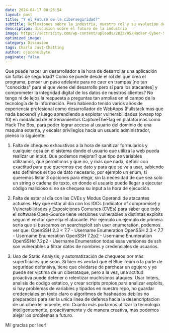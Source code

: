 ```yaml
---
date: 2024-04-17 00:25:54
layout: post
title: "Y el Futuro de la ciberseguridad?"
subtitle: Reflexiones sobre la industria, nuestro rol y su evolucion de cara al futuro
description: discusion sobre el futuro de la industria
image: https://sectricity.com/wp-content/uploads/2023/05/Hacker-Cyber-Security-Internet-Sectricity.jpg
optimized_image:
category: Discusion
tags: Charla Just-Chatting
author: ojoconelbyte
paginate: false
---
```

Que puede hacer un desarrollador a la hora de desarrollar una aplicación sin fallas de seguridad? 
Como se puede desde el rol del que crea el programa, pensar un paso adelante para no caer en trampas [no tan "conocidas" para el que viene del desarrollo pero si para los atacantes] y comprometer la integridad digital de los datos de nuestros clientes? 
No tengo ni de lejos la respuesta a preguntas tan amplias en el campo de la tecnología de la información. Pero habiendo tenido varios años de experiencia profesional como desarrollador de WebApps (Fullstack mas que nada backend) y luego aprendiendo a explotar vulnerabilidades (owasp top 10) en modalidad de entrenamientos CaptureTheFlag en plataformas como Hack The Box, para poder lograr acceso al usuario del dominio de una maquina externa, y escalar privilegios hacia un usuario administrador, pienso lo siguiente:

1. Falta de chequeo exhaustivos a la hora de sanitizar formularios y cualquier cosa en el sistema donde el usuario que utiliza la web pueda realizar un input. 
Que podemos mejorar? que tipo de variables utilizamos, que permitimos y que no, y más que nada, definir con exactitud para que queremos ese dato y para que se va a usar, sabiendo eso definimos el tipo de dato necesario, por ejemplo un enum, si queremos listar 3 opciones para elegir, sin la necesidad de que sea solo un string o cadena de texto, en donde el usuario puede llegar a ejecutar código malicioso si no se chequea su input a la hora de ejecución. 

2. Falta de estar al día con las CVEs y Modus Operandi de atacantes actuales. 
Hay que estar al día con los IOCs (indicator of compromise) y Vulnerabilidades y Exposiciones Comunes (CVEs) para saber que todo el software Open-Source tiene versiones vulnerables a distintas exploits segun el vector que elija el atacante. 
Por ejemplo un ejemplo de primera sería que si buscamos en searchsploit ssh user enumeration, podemos ver que: 
OpenSSH 2.3 < 7.7 - Username Enumeration
OpenSSH 2.3 < 7.7 - Username Enumeration
OpenSSH 7.2p2 - Username Enumeration
OpenSSHd 7.2p2 - Username Enumeration
todas esas versiones de ssh son vulnerables a filtrar datos de nombres y credenciales de usuarios. 

3. Uso de Static Analysis, y automatización de chequeos por más superficiales que sean. 
Si bien es verdad que el Blue Team o la parte de seguridad defensiva, tiene que olvidarse de parchear un agujero y ya puede ser victima de un ciberataque, pero a la vez, una actitud proactiva puede detener o relentizar muchísimos ataques. 
Usar linters, analisis de codigo estatico, y crear scripts propios para analizar exploits, si hay problemas de variables y tipados en nuestro repo, no guardar credenciales en texto claro o algoritmos de hasheados debiles no preparados para ser la unica linea de defensa hacia la desencriptacion de un ciberdelincuente, etc. Cuanto más podamos utilizar la tecnología inteligentemente, proactivamente y de manera creativa, más podemos alejar los problemas a futuro. 

Mil gracias por leer!
